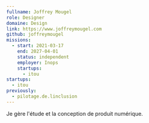 ```yaml
---
fullname: Joffrey Mougel
role: Designer
domaine: Design
link: https://www.joffreymougel.com
github: joffreymougel
missions:
  - start: 2021-03-17
    end: 2027-04-01
    status: independent
    employer: Inops
    startups:
      - itou
startups:
  - itou
previously:
  - pilotage.de.linclusion
---
```

Je gère l'étude et la conception de produit numérique.
